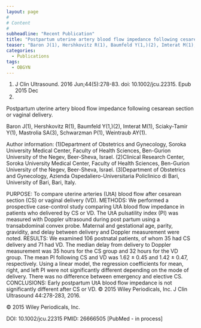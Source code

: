 ```yaml
---
layout: page
#
# Content
#
subheadline: "Recent Publication"
title: "Postpartum uterine artery blood flow impedance following cesarean section or vaginal delivery."
teaser: "Baron J(1), Hershkovitz R(1), Baumfeld Y(1,)(2), Imterat M(1), Sciaky-Tamir Y(1), Mastrolia SA(3), Schwarzman P(1), Weintraub AY(1)."
categories:
  - Publications
tags:
  - OBGYN
---
```


1. J Clin Ultrasound. 2016 Jun;44(5):278-83. doi: 10.1002/jcu.22315. Epub 2015 Dec
15.

Postpartum uterine artery blood flow impedance following cesarean section or
vaginal delivery.

Baron J(1), Hershkovitz R(1), Baumfeld Y(1,)(2), Imterat M(1), Sciaky-Tamir Y(1),
Mastrolia SA(3), Schwarzman P(1), Weintraub AY(1).

Author information: 
(1)Department of Obstetrics and Gynecology, Soroka University Medical Center,
Faculty of Health Sciences, Ben-Gurion University of the Negev, Beer-Sheva,
Israel. (2)Clinical Research Center, Soroka University Medical Center, Faculty of
Health Sciences, Ben-Gurion University of the Negev, Beer-Sheva, Israel.
(3)Department of Obstetrics and Gynecology, Azienda Ospedaliero-Universitaria
Policlinico di Bari, University of Bari, Bari, Italy.

PURPOSE: To compare uterine arteries (UtA) blood flow after cesarean section (CS)
or vaginal delivery (VD).
METHODS: We performed a prospective case-control study comparing UtA blood flow
impedance in patients who delivered by CS or VD. The UtA pulsatility index (PI)
was measured with Doppler ultrasound during post partum using a transabdominal
convex probe. Maternal and gestational age, parity, gravidity, and delay between 
delivery and Doppler measurement were noted.
RESULTS: We examined 106 postnatal patients, of whom 35 had CS delivery and 71
had VD. The median delay from delivery to Doppler measurement was 35 hours for
the CS group and 32 hours for the VD group. The mean PI following CS and VD was
1.62 ± 0.45 and 1.42 ± 0.47, respectively. Using a linear model, the regression
coefficients for mean, right, and left PI were not significantly different
depending on the mode of delivery. There was no difference between emergency and 
elective CS.
CONCLUSIONS: Early postpartum UtA blood flow impedance is not significantly
different after CS or VD. © 2015 Wiley Periodicals, Inc. J Clin Ultrasound
44:278-283, 2016.

© 2015 Wiley Periodicals, Inc.

DOI: 10.1002/jcu.22315 
PMID: 26666505  [PubMed - in process]

